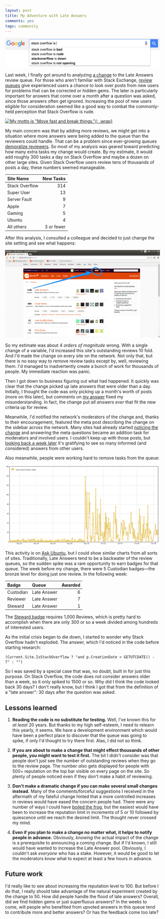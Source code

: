 ```yaml
---
layout: post
title: My Adventure with Late Answers
comments: yes
tags: community
---
```


![Stack Overflow is . . . rude](/images/SO_bad.png "Stack Overflow is . . . rude")

Last week, I finally got around to analyzing
[a change](https://meta.stackexchange.com/q/266696/1438) to the Late
Answers review queue.  For those who aren't familiar with Stack Exchange,
[review queues](https://stackoverflow.com/help/privileges/access-review-queues)
give experienced users a chance to look over posts from new users for
problems that can be corrected or hidden gems. The later is
particularly important for answers that come over a month after a
question was asked, since those answers often get ignored. Increasing
the pool of new users eligible for consideration seemed like a good
way to combat the commonly-held perception that Stack Overflow is
rude.


[![My motto is "Move fast and break things."](https://imgs.xkcd.com/comics/move_fast_and_break_things.png "I was almost fired from a job driving the hearse in funeral processions, but then the funeral home realized how much business I was creating for them."){: .wrap}](https://xkcd.com/1428/)

My main concern was that by adding more reviews, we might get into a
situation where more answers were being added to the queue than the
reviewers could handle. That can be a problem since ever-growing
queues
[demoralize reviewers](https://meta.stackoverflow.com/q/255270/1438). So
most of my analysis was geared toward predicting how many extra tasks
my change would create. By my estimate, it would add roughly 300 tasks
a day on Stack Overflow and maybe a dozen on other large sites. Given
Stack Overflow users review tens of thousands of posts a day, these
numbers seemed manageable.


Site Name      |  New Tasks
:------------- |  --------:
Stack Overflow |        314
Super User     |         13
Server Fault   |          9
Apple          |          7
Gaming         |          5
Ubuntu         |          4
All others     | 3 or fewer

After this analysis, I consulted a colleague and decided to just
change the site setting and see what happens:

[![4.4k Late Answers](/images/big_queue.png)](https://meta.askubuntu.com/q/14469/173605 "4.4k Late Answer reviews")

So my estimate was about 4 _orders of magnitude_ wrong. With a single
change of a variable, I'd increased this site's outstanding reviews 10
fold. And I'd made the change on every site on the network. Not only
that, but there is no easy way to remove review tasks except by, well,
reviewing them. I'd managed to inadvertently create a bunch of work
for thousands of people. My immediate reaction was panic.

Then I got down to business figuring out what had happened. It quickly
was clear that the change picked up late answers that were older than
a day. Initially, I thought the code was only picking up a month's
worth of posts (more on this later), but comments on
[my answer](https://meta.stackexchange.com/a/267080/1438) fixed my
misunderstanding. In fact, the change put _all answers ever_ that fit
the new criteria up for review.

Meanwhile, I'd notified the network's moderators of the change and,
thanks to their encouragement, featured the meta post describing the
change on the sidebar across the network. Many sites had already
started
[noticing the change](https://stackexchange.com/filters/205229/late-answers)
and answering the meta questions became an addition task for
moderators and involved users. I couldn't keep up with those posts,
but
[looking back a week later](https://www.google.com/search?q=site:meta.*.stackexchange.com+"late+answers")
it's gratifying to see so many informed (and considered) answers from
other users.

Also meanwhile, people were working hard to remove tasks from the queue:

![Ubuntu Late Answer reviews completed.](/images/ubuntu_reviews.png "Spike in completed reviews.")

This activity is on [Ask Ubuntu](https://askubuntu.com/), but I could
show similar charts from all sorts of sites. Traditionally, Late
Answers tend to be a backwater of the review queues, so the sudden
spike was a rare opportunity to earn badges for that queue. The week
before my change, there were 5 Custodian badges&mdash;the bronze level
for doing just one review. In the following week:

Badge    |Queue      |Awarded 
:--------|:----------|------:
Custodian|Late Answer|      6
Reviewer |Late Answer|      7
Steward  |Late Answer|      1

The [Steward badge](https://askubuntu.com/help/badges/126/steward)
requires 1,000 Reviews, which is pretty hard to accomplish when there
are only 300 or so a week divided among hundreds of interested users.

As the initial crisis began to die down, I started to wonder why Stack
Overflow hadn't exploded.  The answer, which I'd noticed in the code
before starting research:

    (Current.Site.IsStackOverflow ? "and p.CreationDate > GETUTCDATE() - 7" : "")

So I was saved by a special case that was, no doubt, built in for just
this purpose. On Stack Overflow, the code does not consider answers
older than a week, so it only spiked to 1500 or so. Why did I think
the code looked back 30 days? I don't really know, but I think I got
that from the definition of a "late answer": 30 days after the
question was asked.

## Lessons learned

1. **Reading the code is no substitute for testing.** Well, I've known
   this for _at least_ 20 years. But thanks to my high self-esteem, I
   need to relearn this yearly, it seems. We have a development
   environment which would have been a perfect place to discover that
   the queue was going to spike, if only I'd thought to try there
   first. Alas, I did not so think.

2. **If you are about to make a change that might effect thousands of
   other people, you might want to test it first.** The bit I didn't
   consider was that people don't just see the number of outstanding
   reviews when they go to the review page. The number _also_ gets
   displayed for people with 500+ reputation on the top bar visible on
   every page on the site. So plenty of people noticed even if they
   don't make a habit of reviewing.

3. **Don't make a dramatic change if you can make several small
   changes instead.** Many of the comments/forceful suggestions I
   received in the aftermath of my fateful change hinted that a more
   controlled increases in reviews would have eased the concern people
   had. There were any number of ways I could have
   [boiled the frog](https://conservationmagazine.org/2011/03/frog-fable-brought-to-boil/),
   but the easiest would have been to increase the reputation limit in
   increments of 5 or 10 followed by quiescence until we reach the
   desired limit. The thought never crossed my mind.

4. **Even if you plan to make a change no matter what, it helps to
   notify people in advance.** Obviously, _knowing_ the actual impact
   of the change is a prerequisite to announcing a coming change. But
   if I'd known, I still would have wanted to increase the Late Answer
   pool. Obviously, I couldn't ask _everyone_ who has a
   stake. However, it would be good to let the moderators know what to
   expect at least a few hours in advance.

## Future work

I'd really like to see about increasing the reputation level
to 100. But before I do that, I really should take advantage of the
natural experiment created by the change to 50. How did people handle
the flood of late answers? Overall, did we find hidden gems or just
superfluous answers? In the weeks to come, will people who benefited
from upvoted answers in this queue tend to contribute more and better
answers? Or has the feedback come too late? 

<!--  LocalWords:  LocalWords http png https xkcd chatroom ubuntu
 -->

<!--  LocalWords:  GETUTCDATE CreationDate IsStackOverflow
 -->
